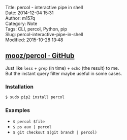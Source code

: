 Title: percol - interactive pipe in shell  
Date: 2014-12-04 15:31  
Author: m157q  
Category: Note  
Tags: CLI, percol, Python, pip  
Slug: percol-interactive-pipe-in-shell  
Modified: 2015-10-28 13:48  
  
  
## [mooz/percol · GitHub](https://github.com/mooz/percol)  
  
Just like `less` + `grep` (in time) + `echo` (the result) to me.  
But the instant query filter maybe useful in some cases.  
  
### Installation  
  
```sh  
$ sudo pip2 install percol  
```  
  
### Examples  
  
+ `$ percol $file`  
+ `$ ps aux | percol`  
+ `$ git checkout $(git branch | percol)`  

